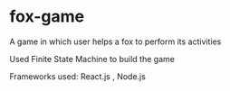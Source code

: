 # fox-game

A game in which user helps a fox to perform its activities

Used Finite State Machine to build the game

Frameworks used:
React.js , Node.js
